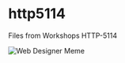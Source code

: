 # http5114
Files from Workshops HTTP-5114

![Web Designer Meme](https://www.siliconrepublic.com/wp-content/uploads/2014/12/img/web-designer-meme-2.jpg)
